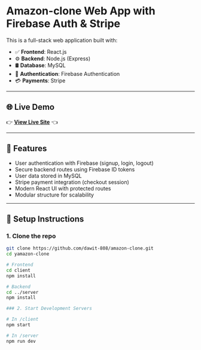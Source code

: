 # Amazon-clone Web App with Firebase Auth & Stripe

This is a full-stack web application built with:

- ✅ **Frontend**: React.js
- ⚙️ **Backend**: Node.js (Express)
- 🛢️ **Database**: MySQL
- 🔐 **Authentication**: Firebase Authentication
- 💳 **Payments**: Stripe

---

## 🌐 Live Demo

👉 [**View Live Site**](https://ama808zon.netlify.app/) 👈

---

## 🚀 Features

- User authentication with Firebase (signup, login, logout)
- Secure backend routes using Firebase ID tokens
- User data stored in MySQL
- Stripe payment integration (checkout session)
- Modern React UI with protected routes
- Modular structure for scalability

---

## 🔧 Setup Instructions

### 1. Clone the repo

```bash
git clone https://github.com/dawit-808/amazon-clone.git
cd yamazon-clone

# Frontend
cd client
npm install

# Backend
cd ../server
npm install

### 2. Start Development Servers

# In /client
npm start

# In /server
npm run dev


